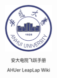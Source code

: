 <p align="center">
  <a href="https://ahuer-leaplap.github.io/Impart-Inherit/#/">
    <img alt="AHU_Logo" src="./docs/_media/ahu.jpg" height="150">
  </a>
</p>
<p align="center">
  安大电院飞跃手册
</p>


<p align="center">
  AHUer LeapLap Wiki
</p>
